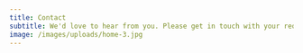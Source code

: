```yaml
---
title: Contact
subtitle: We'd love to hear from you. Please get in touch with your requirements.
image: /images/uploads/home-3.jpg
---
```

